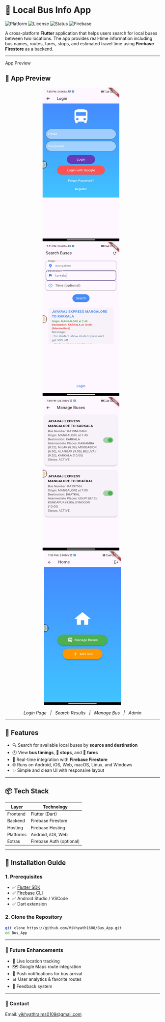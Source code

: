 
# 🚌 Local Bus Info App

![Platform](https://img.shields.io/badge/Platform-Flutter-blue.svg)
![License](https://img.shields.io/github/license/Vikhyath1608/Bus_App)
![Status](https://img.shields.io/badge/Status-In_Progress-yellow)
![Firebase](https://img.shields.io/badge/Firebase-Connected-brightgreen)

A cross-platform **Flutter** application that helps users search for local buses between two locations. The app provides real-time information including bus names, routes, fares, stops, and estimated travel time using **Firebase Firestore** as a backend.

---
App Preview

## 📱 App Preview

<p align="center">
  <img src="Snapshots/login.jpg" alt="Home Screen" width="250" height="500" style="margin-right: 10px;"/>
  <img src="Snapshots/search.jpg" alt="Search Results" width="250" height="500" style="margin-right: 10px;"/>
    <img src="Snapshots/admin.jpg" alt="Search Results" width="250" height="500" style="margin-right: 10px;"/>
  <img src="Snapshots/admin_home.jpg" alt="Bus Details" width="250" height="500"/>
</p>

<p align="center">
  <em>Login Page &nbsp; | &nbsp; Search Results &nbsp; | &nbsp; Manage Bus &nbsp; | &nbsp; Admin </em>
</p>

---

## 🚀 Features

- 🔍 Search for available local buses by **source and destination**
- 🕐 View **bus timings**, 🛑 **stops**, and 💸 **fares**
- 🔁 Real-time integration with **Firebase Firestore**
- 🌐 Runs on Android, iOS, Web, macOS, Linux, and Windows
- ✨ Simple and clean UI with responsive layout

---

## 📦 Tech Stack

| Layer     | Technology               |
| --------- | ------------------------ |
| Frontend  | Flutter (Dart)           |
| Backend   | Firebase Firestore       |
| Hosting   | Firebase Hosting         |
| Platforms | Android, iOS, Web        |
| Extras    | Firebase Auth (optional) |

---

## 🔧 Installation Guide

### 1. Prerequisites

- ✅ [Flutter SDK](https://flutter.dev/docs/get-started/install)
- ✅ [Firebase CLI](https://firebase.google.com/docs/cli)
- ✅ Android Studio / VSCode
- ✅ Dart extension

### 2. Clone the Repository

```bash
git clone https://github.com/Vikhyath1608/Bus_App.git
cd Bus_App
```
---
### 📆 Future Enhancements
- 📍 Live location tracking
- 🗺 Google Maps route integration
- 🔔 Push notifications for bus arrival
- 📊 User analytics & favorite routes
- 💬 Feedback system

---

### 📧 Contact
Email: vikhyathraims0109@gmail.com

